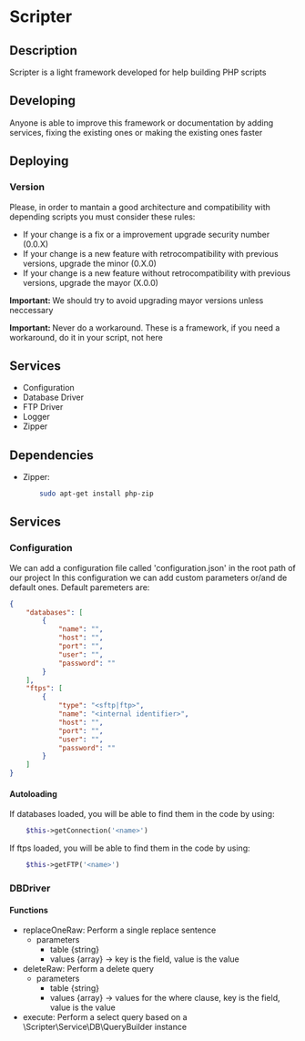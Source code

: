 # Scripter

## Description

Scripter is a light framework developed for help building PHP scripts

## Developing

Anyone is able to improve this framework or documentation by adding services, fixing the existing ones or making the existing ones faster

## Deploying

### Version

Please, in order to mantain a good architecture and compatibility with depending scripts you must consider these rules:

- If your change is a fix or a improvement upgrade security number (0.0.X)
- If your change is a new feature with retrocompatibility with previous versions, upgrade the minor (0.X.0)
- If your change is a new feature without retrocompatibility with previous versions, upgrade the mayor (X.0.0)

<b>Important: </b>We should try to avoid upgrading mayor versions unless neccessary

<b>Important: </b>Never do a workaround. These is a framework, if you need a workaround, do it in your script, not here

## Services
 - Configuration 
 - Database Driver
 - FTP Driver
 - Logger
 - Zipper

## Dependencies

- Zipper:
    ```bash
        sudo apt-get install php-zip
    ```

## Services

### Configuration

We can add a configuration file called 'configuration.json' in the root path of our project
In this configuration we can add custom parameters or/and de default ones. Default paremeters are:

```json
{
    "databases": [
        {
            "name": "",
            "host": "",
            "port": "",
            "user": "",
            "password": ""
        }
    ],
    "ftps": [
        {
            "type": "<sftp|ftp>",
            "name": "<internal identifier>",
            "host": "",
            "port": "",
            "user": "",
            "password": ""
        }
    ]
}
```

#### Autoloading

If databases loaded, you will be able to find them in the code by using:
```php
    $this->getConnection('<name>')
```

If ftps loaded, you will be able to find them in the code by using:
```php
    $this->getFTP('<name>')
```
    
### DBDriver

#### Functions

- replaceOneRaw: Perform a single replace sentence
    - parameters
        - table {string}
        - values {array} -> key is the field, value is the value
- deleteRaw: Perform a delete query
    - parameters
        - table {string}
        - values {array} -> values for the where clause, key is the field, value is the value
- execute: Perform a select query based on a \Scripter\Service\DB\QueryBuilder instance
